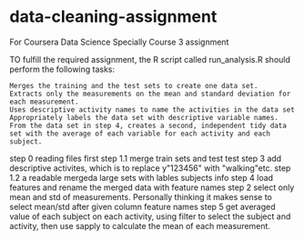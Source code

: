 # data-cleaning-assignment
For Coursera Data Science Specially Course 3 assignment


   TO fulfill the required assignment, the R script called run_analysis.R should perform the following tasks:

    Merges the training and the test sets to create one data set.
    Extracts only the measurements on the mean and standard deviation for each measurement.
    Uses descriptive activity names to name the activities in the data set
    Appropriately labels the data set with descriptive variable names.
    From the data set in step 4, creates a second, independent tidy data set with the average of each variable for each activity and each subject.


step 0 reading files first
step 1.1 merge train sets and test test
step 3 add descriptive activites, which is to replace y"123456" with "walking"etc.
step 1.2 a readable mergeda large sets with lables subjects info
step 4 load features and rename the merged data with feature names
step 2 select only mean and std of measurements. Personally thinking it makes sense to select mean/std after given column feature names
step 5 get averaged value of each subject on each activity, using filter to select the subject and activity, then use sapply to calculate the mean of each measurement.
